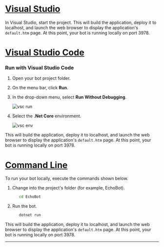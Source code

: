 
<!-- Include under ## Start your bot H2 header -->

# [Visual Studio](#tab/vs)

In Visual Studio, start the project. This will build the application, deploy it to localhost, and launch the web browser to display the application's `default.htm` page. At this point, your bot is running locally on port 3978.

# [Visual Studio Code](#tab/vc)

### Run with Visual Studio Code

1. Open your bot project folder.
1. On the menu bar, click **Run**.
1. In the drop-down menu, select **Run Without Debugging**.

   ![vsc run](~/media/azure-bot-quickstarts/bot-builder-dotnet-vsc-run.png)

1. Select the **.Net Core** environment.

   ![vsc env](~/media/azure-bot-quickstarts/bot-builder-dotnet-vsc-environment.png)

This will build the application, deploy it to localhost, and launch the web browser to display the application's `default.htm` page. At this point, your bot is running locally on port 3978.

# [Command Line](#tab/cl)

To run your bot locally, execute the commands shown below.

1. Change into the project's folder (for example, EchoBot).

   ```cmd
      cd EchoBot
   ```

1. Run the bot.

   ```cmd
      dotnet run
   ```

This will build the application, deploy it to localhost, and launch the web browser to display the application's `default.htm` page. At this point, your bot is running locally on port 3978.

---